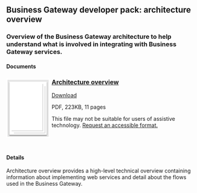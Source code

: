 ## Business Gateway developer pack: architecture overview

### Overview of the Business Gateway architecture to help understand what is involved in integrating with Business Gateway services.

#### Documents
<h3><img style="float: left; margin: 0px 5px 0px 0px" src="../../images/file.png"> <a href="../../pdfs/integrate/business-gateway-architecture-overview.pdf">Architecture overview</a></h3>
<a download="business-gateway-architecture-overview.pdf" href="../../pdfs/integrate/business-gateway-architecture-overview.pdf">Download</a>

PDF, 223KB, 11 pages

This file may not be suitable for users of assistive technology. <a href="#" onclick="toggle_visibility('foo');">Request an accessible format.</a>
<div style="display:none" id="foo">If you use assistive technology (such as a screen reader) and need a version of this document in a more accessible format, please email customersupport@landregistry.gov.uk. Please tell us what format you need. It will help us if you say what assistive technology you use.</div>
<br />
<br />

#### Details
Architecture overview provides a high-level technical overview containing information about implementing web services and detail about the flows used in the Business Gateway.